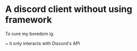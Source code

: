 # A discord client without using framework
To cure my boredom ig.
 
 ~ it only interacts with Discord's API
